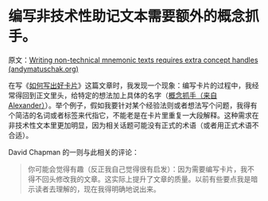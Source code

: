 # 编写非技术性助记文本需要额外的概念抓手。

原文：[Writing non-technical mnemonic texts requires extra concept handles (andymatuschak.org)](https://notes.andymatuschak.org/z2jD91wK8CiwDwr1qX33tfFBboyD6kcanVx3)

在写《[如何写出好卡片](https://andymatuschak.org/prompts)》这篇文章时，我发现一个现象：编写卡片的过程中，我经常得回到正文里头，给特定的想法加上具体的名字（[概念抓手（来自 Alexander）](https://notes.andymatuschak.org/z5vA4vw86DKNq22xt6pRWhumeRmSzwV6hxRHE)）。举个例子，假如我要针对某个经验法则或者想法写个问题，我得有个简洁的名词或者标签来代指它，不能老是在卡片里重复一大段解释。这种需求在非技术性文本里更加明显，因为相关话题可能没有正式的术语（或者用正式术语不合适）。

David Chapman 的一则与此相关的评论：

> 你可能会觉得有趣（反正我自己觉得很有启发）：因为需要编写卡片，我不得不回头修改我的文章。这实际上提升了文章的质量。以前有些要点我是暗示读者去理解的，现在我得明确地说出来。